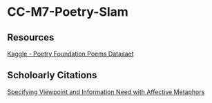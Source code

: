 # CC-M7-Poetry-Slam

## Resources

[Kaggle - Poetry Foundation Poems Datasaet](https://www.kaggle.com/datasets/tgdivy/poetry-foundation-poems?resource=download)

## Scholoarly Citations

[Specifying Viewpoint and Information Need with Affective Metaphors](https://citeseerx.ist.psu.edu/document?repid=rep1&type=pdf&doi=c77cefa3f5220fdf6485101a884100594d7a1b2e)
